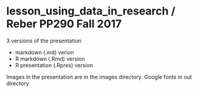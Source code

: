 # lesson_using_data_in_research / Reber PP290  Fall 2017

3 versions of the presentation
- markdown (.md) verion
- R markdown (.Rmd) version
- R presentation (.Rpres) version

Images in the presentation are in the images directory.
Google fonts in out directory
